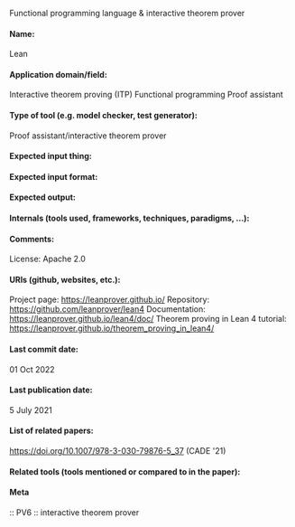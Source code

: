 Functional programming language & interactive theorem prover

#### Name:
Lean

#### Application domain/field:
Interactive theorem proving (ITP)
Functional programming
Proof assistant

#### Type of tool (e.g. model checker, test generator):
Proof assistant/interactive theorem prover

#### Expected input thing:

#### Expected input format:

#### Expected output:

#### Internals (tools used, frameworks, techniques, paradigms, ...):

#### Comments:
License: Apache 2.0

#### URIs (github, websites, etc.):
Project page: https://leanprover.github.io/
Repository: https://github.com/leanprover/lean4
Documentation: https://leanprover.github.io/lean4/doc/
Theorem proving in Lean 4 tutorial: https://leanprover.github.io/theorem_proving_in_lean4/

#### Last commit date:
01 Oct 2022

#### Last publication date:
5 July 2021

#### List of related papers:
https://doi.org/10.1007/978-3-030-79876-5_37 (CADE '21)

#### Related tools (tools mentioned or compared to in the paper):

#### Meta
:: PV6 :: interactive theorem prover